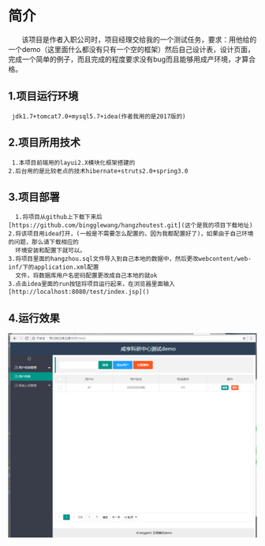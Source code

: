 # 简介
   &nbsp;&nbsp;&nbsp;&nbsp;&nbsp;&nbsp; 该项目是作者入职公司时，项目经理交给我的一个测试任务，要求：用他给的一个demo（这里面什么都没有只有一个空的框架）然后自己设计表，设计页面，完成一个简单的例子，而且完成的程度要求没有bug而且能够用成产环境，才算合格。
## 1.项目运行环境
     jdk1.7+tomcat7.0+mysql5.7+idea(作者我用的是2017版的)
## 2.项目所用技术
     1.本项目前端用的layui2.X模块化框架搭建的
    2.后台用的是比较老点的技术hibernate+struts2.0+spring3.0
## 3.项目部署
     
      1.将项目从github上下载下来后[https://github.com/bingglewang/hangzhoutest.git](这个是我的项目下载地址)
    2.将该项目用idea打开，(一般是不需要怎么配置的，因为我都配置好了)，如果由于自己环境的问题，那么请下载相应的
      环境安装和配置下就可以。
    3.将项目里面的hangzhou.sql文件导入到自己本地的数据中，然后更改webcontent/web-inf/下的application.xml配置
      文件，将数据库用户名密码配置更改成自己本地的就ok
    3.点击idea里面的run按钮将项目运行起来，在浏览器里面输入[http://localhost:8080/test/index.jsp]()
##     4.运行效果
![image](readme.png)